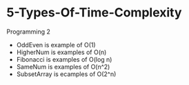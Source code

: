 # 5-Types-Of-Time-Complexity
Programming 2

- OddEven is example of O(1)
- HigherNum is examples of O(n)
- Fibonacci is examples of O(log n)
- SameNum is examples of O(n^2)
- SubsetArray is ecamples of O(2^n)
